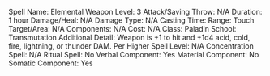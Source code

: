 
Spell Name: Elemental Weapon
Level: 3
Attack/Saving Throw: N/A
Duration: 1 hour
Damage/Heal: N/A
Damage Type: N/A
Casting Time: 
Range: Touch
Target/Area: N/A
Components: N/A
Cost: N/A
Class: Paladin
School: Transmutation
Additional Detail: Weapon is +1 to hit and +1d4 acid, cold, fire, lightning, or thunder DAM.
Per Higher Spell Level: N/A
Concentration Spell: N/A
Ritual Spell: No
Verbal Component: Yes
Material Component: No
Somatic Component: Yes
